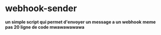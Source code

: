 # webhook-sender

**un simple script qui permet d'envoyer un message a un webhook**
**meme pas 20 ligne de code mwawawawawa**
